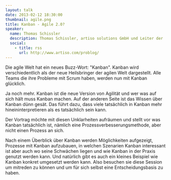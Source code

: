 ```yaml
---
layout: talk
date: 2013-02-12 18:30:00
thumbnail: agile.png
title: Kanban - Agile 2.0?
speaker:
  name: Thomas Schissler
  description: Thomas Schissler, artiso solutions GmbH und Leiter der .NET Usergroup Ulm
  social:
    - title: rss
      url: http://www.artiso.com/problog/
---
```

Die agile Welt hat ein neues Buzz-Wort: "Kanban". Kanban wird verschiedentlich als der neue Heilsbringer der agilen Welt dargestellt. Alle Teams die ihre Probleme mit Scrum haben, werden nun mit Kanban glücklich. 

Ja noch mehr. Kanban ist die neue Version von Agilität und wer was auf sich hält muss Kanban machen. Auf der anderen Seite ist das Wissen über Kanban dünn gesät. Das führt dazu, dass viele tatsächlich in Kanban mehr hineininterpretieren als es tatsächlich sein kann. 

Der Vortrag möchte mit diesen Unklarheiten aufräumen und stellt vor was Kanban tatsächlich ist, nämlich eine Prozessverbesserungsmethode, aber nicht einen Prozess an sich.

Nach einem Überblick über Kanban werden Möglichkeiten aufgezeigt, Prozesse mit Kanban aufzubauen, in welchen Szenarien Kanban interessant ist aber auch wo seine Schwächen liegen und wie Kanban in der Praxis genutzt werden kann. Und natürlich gibt es auch ein kleines Beispiel wie Kanban konkret umgesetzt werden kann. Also besuchen sie diese Session um mitreden zu können und um für sich selbst eine Entscheidungsbasis zu haben.